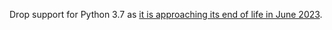 Drop support for Python 3.7 as [it is approaching its end of life in June 2023](https://peps.python.org/pep-0537/#lifespan).